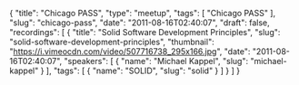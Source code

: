 {
  "title": "Chicago PASS",
  "type": "meetup",
  "tags": [
    "Chicago PASS"
  ],
  "slug": "chicago-pass",
  "date": "2011-08-16T02:40:07",
  "draft": false,
  "recordings": [
    {
      "title": "Solid Software Development Principles",
      "slug": "solid-software-development-principles",
      "thumbnail": "https://i.vimeocdn.com/video/507716738_295x166.jpg",
      "date": "2011-08-16T02:40:07",
      "speakers": [
        {
          "name": "Michael Kappel",
          "slug": "michael-kappel"
        }
      ],
      "tags": [
        {
          "name": "SOLID",
          "slug": "solid"
        }
      ]
    }
  ]
}